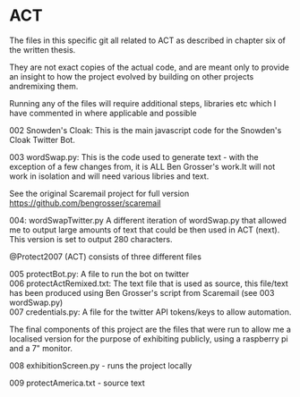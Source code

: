 # ACT

The files in this specific git all related to ACT as described in chapter six of the written thesis. 

They are not exact copies of the actual code, and are meant only to provide an insight to how the project evolved by building on other projects andremixing them.

Running any of the files will require additional steps, libraries etc which I have commented in where applicable and possible 

002 Snowden's Cloak: 
This is the main javascript code for the Snowden's Cloak Twitter Bot. 

003 wordSwap.py: 
This is the code used to generate text - with the exception of a few changes from, it is ALL Ben Grosser's work.It will not work in isolation and will need various libries and text.

See the original Scaremail project for full version https://github.com/bengrosser/scaremail

004: wordSwapTwitter.py 
A different iteration of wordSwap.py that allowed me to output large amounts of text that could be then used in ACT (next). This version is set to output 280 characters.

@Protect2007 (ACT) consists of three different files 

005 protectBot.py:
A file to run the bot on twitter  
006 protectActRemixed.txt:
The text file that is used as source, this file/text has been produced using Ben Grosser's script from Scaremail (see 003 wordSwap.py)  
007 credentials.py:
A file for the twitter API tokens/keys to allow automation. 

The final components of this project are the files that were run to allow me a localised version for the purpose of exhibiting publicly, using a raspberry pi and a 7" monitor. 

008 exhibitionScreen.py - runs the project locally 

009 protectAmerica.txt - source text  
 

